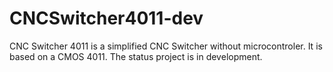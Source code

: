 # CNCSwitcher4011-dev

CNC Switcher 4011 is a simplified CNC Switcher without microcontroler. It is based on a CMOS 4011.
The status project is in development.
